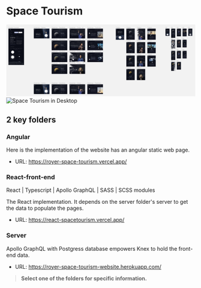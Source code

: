 # Space Tourism
![Space Tourism design file](./readme-assets/design-file.PNG)
![Space Tourism in Desktop](./readme-assets/space-tourism.gif)

## 2 key folders
### Angular
Here is the implementation of the website has an angular static web page.
- URL: https://royer-space-tourism.vercel.app/
### React-front-end
React | Typescript | Apollo GraphQL | SASS | SCSS modules

The React implementation. It depends on the server folder's server to get the data to populate the pages.
 
- URL: https://react-spacetourism.vercel.app/
### Server
Apollo GraphQL with Postgress database empowers Knex to hold the front-end data.
- URL: https://royer-space-tourism-website.herokuapp.com/

>**Select one of the folders for specific information.**